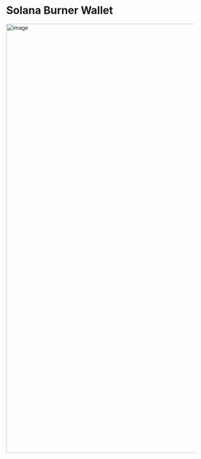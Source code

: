 # Solana Burner Wallet
<img width="1149" alt="image" src="https://github.com/user-attachments/assets/0c094fd5-df5d-4ca7-9351-4a9978752d9b" />
